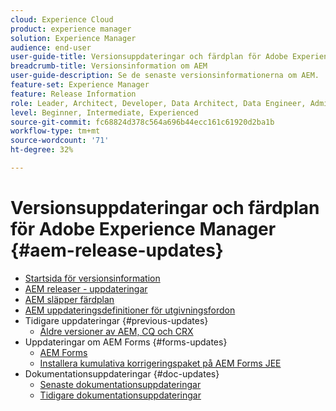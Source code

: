 ```yaml
---
cloud: Experience Cloud
product: experience manager
solution: Experience Manager
audience: end-user
user-guide-title: Versionsuppdateringar och färdplan för Adobe Experience Manager
breadcrumb-title: Versionsinformation om AEM
user-guide-description: Se de senaste versionsinformationerna om AEM.
feature-set: Experience Manager
feature: Release Information
role: Leader, Architect, Developer, Data Architect, Data Engineer, Admin, User
level: Beginner, Intermediate, Experienced
source-git-commit: fc68824d378c564a696b44ecc161c61920d2ba1b
workflow-type: tm+mt
source-wordcount: '71'
ht-degree: 32%

---
```



# Versionsuppdateringar och färdplan för Adobe Experience Manager {#aem-release-updates}

+ [Startsida för versionsinformation](home.md)
+ [AEM releaser - uppdateringar](aem-releases-updates.md)
+ [AEM släpper färdplan](update-releases-roadmap.md)
+ [AEM uppdateringsdefinitioner för utgivningsfordon](update-release-vehicle-definitions.md)
+ Tidigare uppdateringar {#previous-updates}
   + [Äldre versioner av AEM, CQ och CRX](aem-previous-versions.md)
+ Uppdateringar om AEM Forms {#forms-updates}
   + [AEM Forms](aem-forms-releases.md)
   + [Installera kumulativa korrigeringspaket på AEM Forms JEE](install-cfp-aem-forms-jee.md)
+ Dokumentationsuppdateringar {#doc-updates}
   + [Senaste dokumentationsuppdateringar](documentation-updates.md)
   + [Tidigare dokumentationsuppdateringar](previous-documentation-updates.md)

